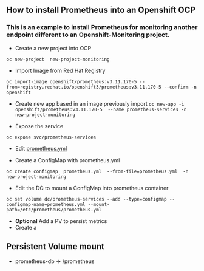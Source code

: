 ## How to install Prometheus into an Openshift OCP

### This is an example to install Prometheus for monitoring another endpoint different to an Openshift-Monitoring project.

* Create a new project into OCP

`oc new-project  new-project-monitoring`

* Import Image from Red Hat Registry

`oc import-image openshift/prometheus:v3.11.170-5 --from=registry.redhat.io/openshift3/prometheus:v3.11.170-5 --confirm -n openshift`

* Create new app based in an image previously import
`oc new-app -i openshift/prometheus:v3.11.170-5  --name prometheus-services -n new-project-monitoring `

* Expose the service

`oc expose svc/prometheus-services`

* Edit [prometheus.yml](ConfigMaps/prometheus.yml)

* Create a ConfigMap with prometheus.yml

`oc create configmap  prometheus.yml  --from-file=prometheus.yml  -n new-project-monitoring`

* Edit the DC to mount a ConfigMap into prometheus container

`oc set volume dc/prometheus-services --add --type=configmap --configmap-name=prometheus.yml --mount-path=/etc/prometheus/prometheus.yml`

* **Optional** Add a PV to persist metrics
* Create a 

## Persistent Volume mount
* prometheus-db -> /prometheus

